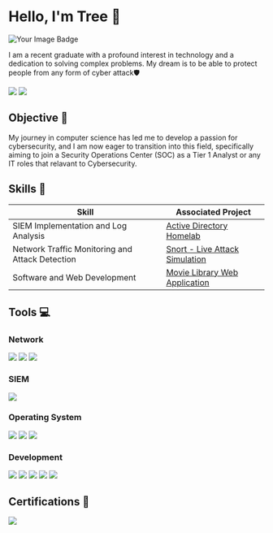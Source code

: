 # Hello, I'm Tree 🌴
<img src="https://tryhackme-badges.s3.amazonaws.com/TreeDev.png" alt="Your Image Badge" />

I am a recent graduate with a profound interest in technology and a dedication to solving complex problems. My dream is to be able to protect people from any form of cyber attack🛡️
</br>

<a href="https://www.linkedin.com/in/shermantree/"><img src="https://img.shields.io/badge/-LinkedIn-0072b1?&style=for-the-badge&logo=linkedin&logoColor=white" /></a>
<a href="https://tryhackme.com/p/TreeDev"><img src="https://img.shields.io/badge/-TryHackMe-88CC14?&style=for-the-badge&logo=TryHackMe&logoColor=white" /></a>
## Objective 🏹

My journey in computer science has led me to develop a passion for cybersecurity, and I am now eager to transition into this field, specifically aiming to join a Security Operations Center (SOC) as a Tier 1 Analyst or any IT roles that relavant to Cybersecurity.

## Skills 📖

| Skill                                         | Associated Project         |
|-----------------------------------------------|----------------------------|
| SIEM Implementation and Log Analysis          | <a href="https://github.com/ShermanTreeDev/Active-Directory-Simulation-Project">Active Directory Homelab</a>|
| Network Traffic Monitoring and Attack Detection | <a href="https://github.com/ShermanTreeDev/Snort-Live-Attack-Simulation">Snort - Live Attack Simulation</a>|
| Software and Web Development           | <a href="https://github.com/ShermanTreeDev/Movie-Library">Movie Library Web Application</a>|

## Tools 💻

### Network
<div>
    <img src="https://img.shields.io/badge/-Wireshark-1679A7?&style=for-the-badge&logo=Wireshark&logoColor=white" />
    <img src="https://img.shields.io/badge/-Snort-005596?&style=for-the-badge&logo=Snort&logoColor=white" />
    <img src="https://img.shields.io/badge/-Zeek-777BB4?&style=for-the-badge&logo=Zeek&logoColor=white" />
</div>

### SIEM
<div>
    <img src="https://img.shields.io/badge/-Splunk-000000?&style=for-the-badge&logo=Splunk&logoColor=white" />
</div>

### Operating System
<div>
    <img src="https://img.shields.io/badge/-Windows-0078D6?&style=for-the-badge&logo=Windows&logoColor=white" />
    <img src="https://img.shields.io/badge/-Linux-FCC624?&style=for-the-badge&logo=Linux&logoColor=black" />
    <img src="https://img.shields.io/badge/-Kali%20Linux-268BEE?&style=for-the-badge&logo=Kali-Linux&logoColor=white" />
</div>

### Development
<div>
    <img src="https://img.shields.io/badge/-Python-3776AB?&style=for-the-badge&logo=Python&logoColor=white" />
    <img src="https://img.shields.io/badge/-HTML5-E34F26?&style=for-the-badge&logo=HTML5&logoColor=white" />
    <img src="https://img.shields.io/badge/-Bootstrap-7952B3?&style=for-the-badge&logo=Bootstrap&logoColor=white" />
    <img src="https://img.shields.io/badge/-Flask-000000?&style=for-the-badge&logo=Flask&logoColor=white" />
    <img src="https://img.shields.io/badge/-SQLite-003B57?&style=for-the-badge&logo=SQLite&logoColor=white" />
</div>

## Certifications 🥇
<div>
<img src="https://img.shields.io/badge/-Google%20Cybersecurity-4285F4?&style=for-the-badge&logo=Google&logoColor=white" />
</div>

